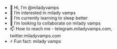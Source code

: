 - 👋 Hi, I’m @miladyvamps
- 👀 I’m interested in milady vamps
- 🌱 I’m currently learning to sleep better
- 💞️ I’m looking to collaborate on milady vamps
- 📫 How to reach me - telegram.miladyvamps.com, twitter.miladyvamps.com
- ⚡ Fun fact: milady vamps

<!---
miladyvamps/miladyvamps is a ✨ special ✨ repository because its `README.md` (this file) appears on your GitHub profile.
You can click the Preview link to take a look at your changes.
--->
